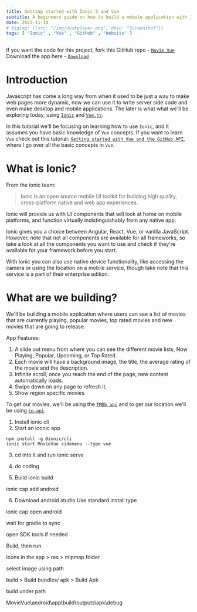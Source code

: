 ```yaml
---
title: Getting started with Ionic 5 and Vue
subtitle: A beginners guide on how to build a mobile application with Ionic and Vue
date: 2022-11-10
# bigimg: [{src: "/img/duskplayer.png", desc: "Screenshot"}]
tags: [ "Ionic" , "Vue" , "GitHub" , "Website" ]
---
```


If you want the code for this project, fork this GitHub repo - [`Movie Vue`](https://github.com/Aveek-Saha/MovieVue/) <br>
Download the app here - [`Download`](https://github.com/Aveek-Saha/MovieVue/releases/)

<!--more-->

# Introduction

Javascript has come a long way from when it used to be just a way to make web pages more dynamic, now we can use it to write server side code and even make desktop and mobile applications. The later is what what we'll be exploring today, using [`Ionic`](https://ionicframework.com/) and [`Vue.js`](https://vuejs.org/). 

In this tutorial we'll be focusing on learning how to use `Ionic`, and it assumes you have basic knowledge of `Vue` concepts. If you want to learn `Vue` check out this tutorial: [`Getting started with Vue and the GitHub API`](https://home.aveek.io/blog/post/getting-started-with-vuejs-and-the-github-api/), where I go over all the basic concepts in `Vue`.

# What is Ionic?

From the ionic team:
> Ionic is an open source mobile UI toolkit for building high quality, cross-platform native and web app experiences.

Ionic will provide us with UI components that will look at home on mobile platforms, and function virtually indistinguishably from any native app.

Ionic gives you a choice between Angular, React, Vue, or vanilla JavaScript. However, note that not all components are available for all frameworks, so take a look at all the components you want to use and check if they're available for your framework before you start.

With Ionic you can also use native device functionality, like accessing the camera or using the location on a mobile service, though take note that this service is a part of their enterprise edition.

# What are we building?

We'll be building a mobile application where users can see a list of movies that are currently playing, popular movies, top rated movies and new movies that are going to release.

App Features:
1. A slide out menu from where you can see the different movie lists, Now Playing, Popular, Upcoming, or Top Rated.
1. Each movie will have a background image, the title, the average rating of the movie and the description.
1. Infinite scroll, once you reach the end of the page, new content automatically loads.
1. Swipe down on any page to refresh it.
1. Show region specific movies

To get our movies, we'll be using the [`TMDb api`](https://developers.themoviedb.org/3/movies/get-now-playing) and to get our location we'll be using [`ip-api`](http://ip-api.com/json/).

<!-- <video width="320" height="240" controls>
  <source src="movie.mp4" type="video/mp4">
  <source src="movie.ogg" type="video/ogg">
Your browser does not support the video tag.
</video> -->



1. Install ionic cli
2. Start an iconic app
```
npm install -g @ionic/cli
ionic start MovieVue sidemenu --type vue
```

3. cd into it and run
ionic serve

4. do coding

5. Build
ionic build

ionic cap add android

6. Download android studio
Use standard install type 

ionic cap open android

wait for gradle to sync

open SDK tools if needed

Build, then run

Icons in the app > res > mipmap folder

select image using path

build > Build bundles/ apk > Build Apk

build under path

MovieVue\android\app\build\outputs\apk\debug
